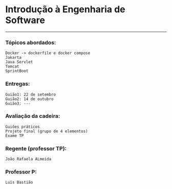 # Introdução à Engenharia de Software

---

### Tópicos abordados:

    Docker -> dockerfile e docker compose
    Jakarta
    Java Servlet
    Tomcat
    SprintBoot

### Entregas:

    Guião1: 22 de setembro
    Guião2: 14 de outubro
    Guião3: ---

### Avaliação da cadeira:

    Guiões práticos
    Projeto final (grupo de 4 elementos)
    Exame TP
    
### Regente (professor TP):
    João Rafaela ALmeida

### Professor P:
    Luís Bastião